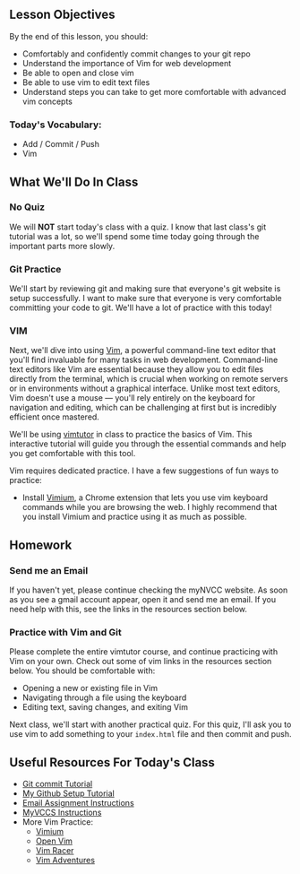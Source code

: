 <!--
Instructor notes: 
Make sure to reset the CJonesExample repo before class

In class 
- Explain git repos and the add/commit/push process
    - Draw on whiteboard: Filesystem, Local Git, Remote
- use echo to append something to the index.html file, then commit
- Add the quiz from Session4, then commit
- show vim 
    - just open and close
    - Append (A)
    - Save

- Have students go through vimtutor on their own
-->

## Lesson Objectives
By the end of this lesson, you should:
- Comfortably and confidently commit changes to your git repo
- Understand the importance of Vim for web development
- Be able to open and close vim
- Be able to use vim to edit text files
- Understand steps you can take to get more comfortable with advanced vim concepts

### Today's Vocabulary:
- Add / Commit / Push
- Vim

## What We'll Do In Class

### No Quiz

We will **NOT** start today's class with a quiz. I know that last class's git tutorial was a lot, so we'll spend some time today going through the important parts more slowly. 

### Git Practice

We'll start by reviewing git and making sure that everyone's git website is setup successfully. I want to make sure that everyone is very comfortable committing your code to git. We'll have a lot of practice with this today!

### VIM

Next, we'll dive into using [Vim](https://en.wikipedia.org/wiki/Vim_(text_editor)), a powerful command-line text editor that you'll find invaluable for many tasks in web development. Command-line text editors like Vim are essential because they allow you to edit files directly from the terminal, which is crucial when working on remote servers or in environments without a graphical interface. Unlike most text editors, Vim doesn't use a mouse — you'll rely entirely on the keyboard for navigation and editing, which can be challenging at first but is incredibly efficient once mastered.

We'll be using [vimtutor](https://vimschool.netlify.app/introduction/vimtutor/) in class to practice the basics of Vim. This interactive tutorial will guide you through the essential commands and help you get comfortable with this tool.

Vim requires dedicated practice. I have a few suggestions of fun ways to practice:
- Install [Vimium](https://vimium.github.io/), a Chrome extension that lets you use vim keyboard commands while you are browsing the web. I highly recommend that you install Vimium and practice using it as much as possible.


## Homework

### Send me an Email
If you haven't yet, please continue checking the myNVCC website. As soon as you see a gmail account appear, open it and send me an email. If you need help with this, see the links in the resources section below.

### Practice with Vim and Git

Please complete the entire vimtutor course, and continue practicing with Vim on your own. Check out some of vim links in the resources section below. You should be comfortable with:
- Opening a new or existing file in Vim
- Navigating through a file using the keyboard
- Editing text, saving changes, and exiting Vim

Next class, we'll start with another practical quiz. For this quiz, I'll ask you to use vim to add something to your `index.html` file and then commit and push.

## Useful Resources For Today's Class
- [Git commit Tutorial](https://www.earthdatascience.org/workshops/intro-version-control-git/basic-git-commands/)
- [My Github Setup Tutorial](https://ict.gctaa.net/resources/git_on_github/index.html)
- [Email Assignment Instructions](./session.html?num=02)
- [MyVCCS Instructions](./session.html?num=01)
- More Vim Practice:
    - [Vimium](https://vimium.github.io/)
    - [Open Vim](https://openvim.com/)
    - [Vim Racer](https://vim-racer.com/)
    - [Vim Adventures](https://vim-adventures.com/)